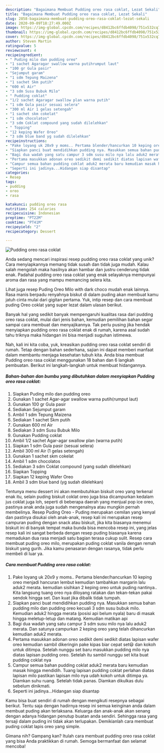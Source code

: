 ```yaml
---
description: "Bagaimana Membuat Pudding oreo rasa coklat, Lezat Sekali"
title: "Bagaimana Membuat Pudding oreo rasa coklat, Lezat Sekali"
slug: 2858-bagaimana-membuat-pudding-oreo-rasa-coklat-lezat-sekali
date: 2020-09-09T18:27:49.000Z
image: https://img-global.cpcdn.com/recipes/d8412bc6ffdb4098/751x532cq70/pudding-oreo-rasa-coklat-foto-resep-utama.jpg
thumbnail: https://img-global.cpcdn.com/recipes/d8412bc6ffdb4098/751x532cq70/pudding-oreo-rasa-coklat-foto-resep-utama.jpg
cover: https://img-global.cpcdn.com/recipes/d8412bc6ffdb4098/751x532cq70/pudding-oreo-rasa-coklat-foto-resep-utama.jpg
author: Steven Martin
ratingvalue: 5
reviewcount: 4
recipeingredient:
- " Puding milo dan pudding oreo"
- "1 sachet Agaragar swallow warna putihrumput laut"
- "100 gr Gula pasir"
- "Sejumput garam"
- "1 sdm Tepung Maizena"
- "1 sachet Skm putih"
- "600 ml Air"
- "3 sdm Susu Bubuk Milo"
- " Pudding coklat"
- "1/2 sachet Agaragar swallow plan warna putih"
- "1 sdm Gula pasir sesuai selera"
- "300 ml Air 1 gelas setengah"
- "1 sachet skm cokelat"
- "1 sdm chocolatos"
- "3 sdm Coklat compound yang sudah dilelehkan"
- " Topping"
- "12 keping Wafer Oreo"
- "3 sdm blue band yg sudah dilelehkan"
recipeinstructions:
- "Pake loyang uk 20x9 y moms.. Pertama blender/hancurkan 10 keping oreo menjadi hancuran lembut kemudian tambahkan margarin lalu aduk2 merata. kemudian sisihkan 2 keping oreo untuk puding nantinya.. Kita langsung tuang oreo nya diloyang ratakan dan tekan-tekan pakai sendok hingga set. Dan kuat jika dibalik tidak tumpah."
- "Siapkan panci buat mendidihkan pudding nya. Masukkan semua bahan pudding milo dan pudding oreo kecuali 3 sdm susu bubuk milo. Kemudian aduk2 hingga merata (posisi api belum nyala) baru di masak hingga meletup-letup dan matang. Kemudian matikan api"
- "Bagi dua wadah yang satu campur 3 sdm susu milo nya lalu aduk2 merata. Dan satunya campurkan 2 keping oreo yang telah dihancurkan kemudian aduk2 merata."
- "Pertama masukkan adonan oreo sedikit demi sedikit diatas lapisan wafer oreo kemudian sambil dikeringin pake kipas biar cepat set😃 dan kokoh untuk ditimpa. Setelah nunggu set baru masukkan pudding milo nya diatas lapisan pudding oreo. Setelah itu sambil nunggu set kita buat pudding coklat nya"
- "Campur semua bahan pudding coklat aduk2 merata baru kemudian masak hingga mendidih. Tuang lapisan pudding coklat perlahan diatas lapisan milo pastikan lapisan milo nya udah kokoh untuk ditimpa ya. Diamkan suhu ruang. Setelah tidak panas. Diamkan dikulkas dulu sebelum dinikmati."
- "Seperti ini jadinya...Hidangan siap disantap"
categories:
- Resep
tags:
- pudding
- oreo
- rasa

katakunci: pudding oreo rasa 
nutrition: 254 calories
recipecuisine: Indonesian
preptime: "PT22M"
cooktime: "PT41M"
recipeyield: "2"
recipecategory: Dessert

---
```



![Pudding oreo rasa coklat](https://img-global.cpcdn.com/recipes/d8412bc6ffdb4098/751x532cq70/pudding-oreo-rasa-coklat-foto-resep-utama.jpg)

Anda sedang mencari inspirasi resep pudding oreo rasa coklat yang unik? Cara menyiapkannya memang tidak susah dan tidak juga mudah. Kalau salah mengolah maka hasilnya akan hambar dan justru cenderung tidak enak. Padahal pudding oreo rasa coklat yang enak selayaknya mempunyai aroma dan rasa yang mampu memancing selera kita.

Lihat juga resep Puding Oreo Milo with dark choco mudah enak lainnya. Rasa manis berpadu renyahnya biskut di dalam puding akan membuat kamu jatuh cinta mulai dari gigitan pertama. Yuk, intip resep dan cara membuat puding Oreo coklat yang super lezat dalam ulasan berikut.

Banyak hal yang sedikit banyak mempengaruhi kualitas rasa dari pudding oreo rasa coklat, mulai dari jenis bahan, kemudian pemilihan bahan segar sampai cara membuat dan menyajikannya. Tak perlu pusing jika hendak menyiapkan pudding oreo rasa coklat enak di rumah, karena asal sudah tahu triknya maka hidangan ini bisa menjadi suguhan istimewa.


Nah, kali ini kita coba, yuk, kreasikan pudding oreo rasa coklat sendiri di rumah. Tetap dengan bahan sederhana, sajian ini dapat memberi manfaat dalam membantu menjaga kesehatan tubuh kita. Anda bisa membuat Pudding oreo rasa coklat menggunakan 18 bahan dan 6 langkah pembuatan. Berikut ini langkah-langkah untuk membuat hidangannya.

<!--inarticleads1-->

##### Bahan-bahan dan bumbu yang dibutuhkan dalam menyiapkan Pudding oreo rasa coklat:

1. Siapkan  Puding milo dan pudding oreo
1. Gunakan 1 sachet Agar-agar swallow warna putih(rumput laut)
1. Gunakan 100 gr Gula pasir
1. Sediakan Sejumput garam
1. Ambil 1 sdm Tepung Maizena
1. Sediakan 1 sachet Skm putih
1. Gunakan 600 ml Air
1. Sediakan 3 sdm Susu Bubuk Milo
1. Gunakan  Pudding coklat
1. Ambil 1/2 sachet Agar-agar swallow plan (warna putih)
1. Siapkan 1 sdm Gula pasir (sesuai selera)
1. Ambil 300 ml Air (1 gelas setengah)
1. Gunakan 1 sachet skm cokelat
1. Ambil 1 sdm chocolatos
1. Sediakan 3 sdm Coklat compound (yang sudah dilelehkan)
1. Siapkan  Topping
1. Siapkan 12 keping Wafer Oreo
1. Ambil 3 sdm blue band (yg sudah dilelehkan)


Tentunya menu dessert ini akan membutuhkan biskuit oreo yang terkenal enak itu, selain puding biskuit coklat oreo juga bisa dicampurkan kedalam jus coklat juga loh, seperti di beberapa daerah yang menjual pop ice oreo, pastinya anak anda juga sudah mengenalnya atau mungkin pernah membelinya. Resep Puding Oreo - Puding merupakan cemilan yang kenyal dan pastinya disukai oleh anak-anak, resep kali ini merupakan resep campuran puding dengan snack atau biskuit, jika kita biasanya menemui biskuit ini di banyak tempat maka bunda bisa mencoba resep ini, yang jelas resep kali ini sangat berbeda dengan resep puding biasanya karena memadukan dua rasa menjadi satu bagian terasa cukup sulit. Resep cara membuat puding oreo milo, merupakan puding coklat vanila dengan remah biskuit yang gurih. Jika kamu penasaran dengan rasanya, tidak perlu membeli di luar ya. 

<!--inarticleads2-->

##### Cara membuat Pudding oreo rasa coklat:

1. Pake loyang uk 20x9 y moms.. Pertama blender/hancurkan 10 keping oreo menjadi hancuran lembut kemudian tambahkan margarin lalu aduk2 merata. kemudian sisihkan 2 keping oreo untuk puding nantinya.. Kita langsung tuang oreo nya diloyang ratakan dan tekan-tekan pakai sendok hingga set. Dan kuat jika dibalik tidak tumpah.
1. Siapkan panci buat mendidihkan pudding nya. Masukkan semua bahan pudding milo dan pudding oreo kecuali 3 sdm susu bubuk milo. Kemudian aduk2 hingga merata (posisi api belum nyala) baru di masak hingga meletup-letup dan matang. Kemudian matikan api
1. Bagi dua wadah yang satu campur 3 sdm susu milo nya lalu aduk2 merata. Dan satunya campurkan 2 keping oreo yang telah dihancurkan kemudian aduk2 merata.
1. Pertama masukkan adonan oreo sedikit demi sedikit diatas lapisan wafer oreo kemudian sambil dikeringin pake kipas biar cepat set😃 dan kokoh untuk ditimpa. Setelah nunggu set baru masukkan pudding milo nya diatas lapisan pudding oreo. Setelah itu sambil nunggu set kita buat pudding coklat nya
1. Campur semua bahan pudding coklat aduk2 merata baru kemudian masak hingga mendidih. Tuang lapisan pudding coklat perlahan diatas lapisan milo pastikan lapisan milo nya udah kokoh untuk ditimpa ya. Diamkan suhu ruang. Setelah tidak panas. Diamkan dikulkas dulu sebelum dinikmati.
1. Seperti ini jadinya...Hidangan siap disantap


Kamu bisa buat sendiri di rumah dengan mengikuti resepnya sebagai berikut. Tentu saja dengan hadirnya resep ini semua keinginan anda dalam membuat puding akan terlaksana. Keluarga dan anak-anak akan senang dengan adanya hidangan penutup buatan anda sendiri. Sehingga rasa yang tersaji dalam puding ini tidak akan terlupakan. Demikianlah cara membuat puding coklat lapis oreo yang simple. 

Gimana nih? Gampang kan? Itulah cara membuat pudding oreo rasa coklat yang bisa Anda praktikkan di rumah. Semoga bermanfaat dan selamat mencoba!
